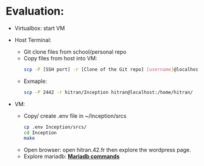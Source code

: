 # Evaluation:
- Virtualbox: start VM
- Host Terminal:
	+ Git clone files from school/personal repo
	+ Copy files from host into VM:
		```bash
		scp -P [SSH port] -r [Clone of the Git repo] [username]@localhost:[directory]
		```
	+ Exmaple:
		```bash
		scp -P 2442 -r hitran/Inception hitran@localhost:/home/hitran/
		```

- VM:
	+ Copy/ create .env file in ~/Inception/srcs
		```bash
		cp .env Inception/srcs/
		cd Inception
		make
		```
	+ Open browser: open hitran.42.fr then explore the wordpress page.
	+ Explore mariadb: [**Mariadb commands**](https://github.com/tranhieutrung/Inception/blob/main/commands.md) 
	
